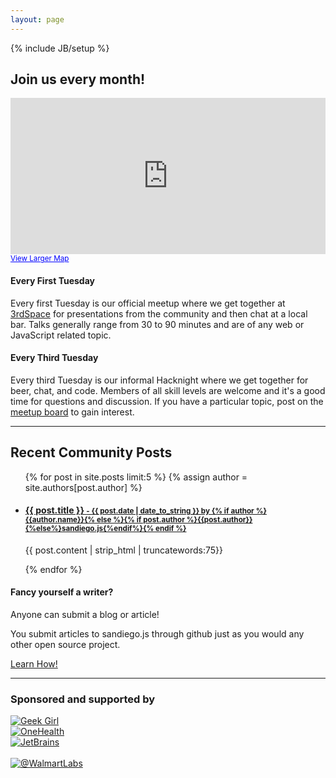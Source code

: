 ```yaml
---
layout: page
---
```

{% include JB/setup %}

<h2 class="center"> Join us every month!</h2>

<div class="row">
  <div class="span6">
<iframe width="100%" height="250" frameborder="0" scrolling="no" marginheight="0" marginwidth="0" src="https://maps.google.com/maps?q=3rdspace&amp;hl=en&amp;sll=32.824552,-117.108978&amp;sspn=0.956677,1.783905&amp;hq=3rdspace&amp;t=m&amp;ie=UTF8&amp;hnear=&amp;ll=32.761366,-117.1452&amp;spn=0.014959,0.027874&amp;output=embed">ignore</iframe><br /><small><a href="https://maps.google.com/maps?q=3rdspace&amp;hl=en&amp;sll=32.824552,-117.108978&amp;sspn=0.956677,1.783905&amp;hq=3rdspace&amp;t=m&amp;ie=UTF8&amp;hnear=&amp;ll=32.761366,-117.1452&amp;spn=0.014959,0.027874&amp;source=embed" style="color:#0000FF;text-align:left">View Larger Map</a></small>
  </div>
  <div class="span6">
  <h4>Every First Tuesday</h4>
  <p>
  Every first Tuesday is our official meetup where we get together at <a href="http://3rdspace.co/">3rdSpace</a> for
  presentations from the community and then chat at a local bar. Talks generally range
  from 30 to 90 minutes and are of any web or JavaScript related topic.
  </p>
  <h4>Every Third Tuesday</h4>
  <p>
  Every third Tuesday is our informal Hacknight where we get together for beer, chat,
  and code. Members of all skill levels are welcome and it's a good time for questions
  and discussion. If you have a particular topic, post on the <a href="http://www.meetup.com/sandiegojs/">meetup board</a> to gain interest.
  </p>
  </div>
</div>

<hr>

<div class="row">
  <div class="span8">
    <h2>Recent Community Posts</h2>
    <ul class="posts">
      {% for post in site.posts limit:5 %}
      {% assign author = site.authors[post.author] %}
      <li>
      <div>
        <a href="{{ BASE_PATH }}{{ post.url }}"><h4>{{ post.title }}
          <small> - {{ post.date | date_to_string }} by {% if author %}{{author.name}}{% else %}{% if post.author %}{{post.author}}{%else%}sandiego.js{%endif%}{% endif %}</small>
          </h4>
        </a>
        <div class="post-content">
          <p>{{ post.content | strip_html | truncatewords:75}}</p>
        </div>
      </div>
      </li>
      {% endfor %}
    </ul>
  </div>
  <div class="span4">
    <div class="well">
      <h4>Fancy yourself a writer?</h4>
      <p>
        Anyone can submit a blog or article!
      </p>
      <p>
        You submit articles to sandiego.js through github just as you would any other open source project.
      </p>
      <p>
        <a href="github.html">Learn How!</a>
      </p>
    </div>
  </div>
</div>

<hr>

### Sponsored and supported by

<div class="b-sponsors">
  <div class="row">
    <div class="span4">
      <a href="http://geekgirlcamp.com/"><img src="{{ASSET_PATH}}/img/brands/geekgirl.png" alt="Geek Girl" class="logo"></a>
    </div>
    <div class="span4">
      <a href="http://github.com/onehealth/"><img src="{{ASSET_PATH}}/img/brands/onehealth.png" alt="OneHealth" class="logo logo-onehealth"></a>
    </div>
    <div class="span4">
      <!--<a href="http://3rdspace.co/"><img src="{{ASSET_PATH}}/img/brands/3rdspace.png" alt="3rdSpace" class="logo logo-3rdspace"></a>-->
      <a href="http://jetbrains.com/"><img src="{{ASSET_PATH}}/img/brands/jetbrains.gif" alt="JetBrains" class="logo logo-jetbrains"></a>
    </div>
  </div>
  <div class="row">
    <div class="span4">&nbsp;</div>
    <div class="span4">
      <a href="http://www.walmartlabs.com/"><img src="{{ASSET_PATH}}/img/brands/walmartlabs.png" alt="@WalmartLabs" class="logo logo-walmartlabs"></a>
    </div>
    <div class="span4">&nbsp;</div>
  </div>
</div>

[meetup]: http://www.meetup.com/sandiegojs/ "Meetup.com page"
[github]: https://github.com/sandiegojs/sandiegojs.github.com "Sandiego.js Github site"
[issues]: https://github.com/sandiegojs/sandiegojs.github.com/issues "Sandiego.js issue tracker"
[3rdspace]: http://3rdspace.co/ "3rdSpace"
